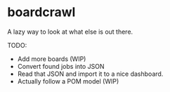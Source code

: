 # boardcrawl
A lazy way to look at what else is out there. 

TODO: 

- Add more boards (WIP)
- Convert found jobs into JSON
- Read that JSON and import it to a nice dashboard.
- Actually follow a POM model (WIP)